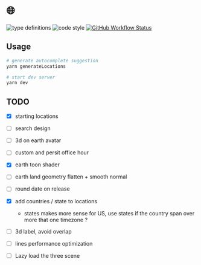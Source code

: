 # 🌐

![type definitions](https://img.shields.io/npm/types/typescript?style=flat-square)
![code style](https://img.shields.io/badge/code_style-prettier-ff69b4.svg?style=flat-square)
[![GitHub Workflow Status](https://img.shields.io/github/workflow/status/platane/my-scattered-team/test?label=test&style=flat-square)](https://github.com/Platane/my-scattered-team/actions/workflows/main.yml)

## Usage

```sh
# generate autocomplete suggestion
yarn generateLocations

# start dev server
yarn dev
```

## TODO

- [x] starting locations
- [ ] search design
- [ ] 3d on earth avatar
- [ ] custom and persit office hour
- [x] earth toon shader
- [ ] earth land geometry flatten + smooth normal
- [ ] round date on release
- [x] add countries / state to locations

  - states makes more sense for US, use states if the country span over more that one timezone ?

- [ ] 3d label, avoid overlap
- [ ] lines performance optimization
- [ ] Lazy load the three scene
